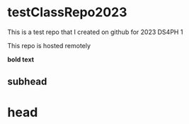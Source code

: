 # testClassRepo2023
This is a test repo that I created on github for 2023 DS4PH 1


This repo is hosted remotely

**bold text**

## subhead

# head

